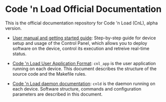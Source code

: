 # **Code 'n Load** Official Documentation

This is the official documentation repository for Code 'n Load (CnL), alpha version.

- [User manual and getting started guide](user_manual.md): Step-by-step guide for device setup and usage of the Control Panel, which allows you to deploy software on the device, control its execution and retreive real-time status.

- [Code 'n Load User Application Format](cnl_app.md): `cnl_app` is the user application running on each device. This document describes the structure of the source code and the Makefile rules.

- [Code 'n Load daemon documentation](cnld.md): `cnld` is the daemon running on each device. Software structure, commands and configuration parameters are described in this document.
